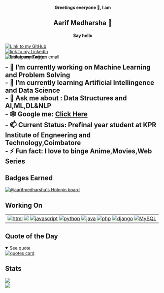 <h4 align="center"> Greetings everyone 👋, I am</h4>
<h2 align="center"> Aarif Medharsha 🤩</h2>
<h4 align="center">Say hello</h4>
<a  href="https://github.com/Aarifmedharsha">
    <img align="center" alt="Link to my GitHub" src="https://img.shields.io/badge/GitHub-100000?style=for-the-badge&logo=github&logoColor=white">
</a>
<a  href="https://www.linkedin.com/in/aarif-medharsha-4ba806221/">
    <div style="position:center;">
    <img align="center" alt="link to my LinkedIn" src="https://img.shields.io/badge/LinkedIn-0077B5?style=for-the-badge&logo=linkedin&logoColor=white" />
    </div>
</a>
<a  href="https://www.kaggle.com/aarifmedharsha">
    <div style="position:absolute;">
    <img align="center" alt="Link to my Kagge" src="https://img.shields.io/badge/Kaggle-20BEFF?style=for-the-badge&logo=Kaggle&logoColor=white">
        </div>
</a>
<a href="https://twitter.com/AMedharsha/">
    <div style="position:absolute;">
    <img align="center" alt="Link to my Twitter" src="https://img.shields.io/badge/Twitter-1DA1F2?style=for-the-badge&logo=twitter&logoColor=white">
        </div>
</a>
<a  href="mailto:03aarif20@gmail.com">
    <div style="position:absolute;">
    <img align="center" alt="link to send me an email" src="https://img.shields.io/badge/Gmail-D14836?style=for-the-badge&logo=gmail&logoColor=white" />
        </div>
</a>
<a  href="https://www.instagram.com/aarifxo_/">
    <div style="position:absolute;">
    <img align="center" alt="Instagram" src="https://img.shields.io/badge/Instagram-E4405F?style=for-the-badge&logo=instagram&logoColor=white" />
        </div>
</a>
<h2>
- 🔭 I’m currently working on Machine Learning and Problem Solving
    <br>
- 🌱 I’m currently learning Artificial Intellingence and Data Science
    <br>
- 💬 Ask me about : Data Structures and AI,ML,DL&NLP
    <br>
    - 🕸️ Google me: <a href="https://www.google.com/search?q=Aarif+Medharsha"> Click Here </a>
    <br>
    - 📫 Current Status: Prefinal year student at KPR Institute of Engneering and Technology,Coimbatore
    <br>
- ⚡ Fun fact: I love to binge Anime,Movies,Web Series
</h2>

## Badges Earned
[![@aarifmedharsha's Holopin board](https://holopin.me/aarifmedharsha)](https://holopin.io/@aarifmedharsha)

## Working On
<table>
    <tr>
      <td>
        <div>
          <a href="https://developer.mozilla.org/en-US/docs/Web/HTML"><img src="https://img.shields.io/badge/HTML5-E34F26?style=for-the-badge&logo=html5&logoColor=white" alt="html"/></a>
          <a href="https://www.w3.org/Style/CSS/Overview.en.html"><img src="https://img.shields.io/badge/CSS3-1572B6?style=for-the-badge&logo=css3&logoColor=white"/></a>
          <a href="https://www.javascript.com"><img src="https://img.shields.io/badge/JavaScript-323330?style=for-the-badge&logo=javascript&logoColor=F7DF1E" alt="javascript"/></a>
          <a href="https://www.python.org"><img src="https://img.shields.io/badge/Python-14354C?style=for-the-badge&logo=python&logoColor=white" alt="python"/></a>
          <a href="https://www.java.com/"><img src="https://img.shields.io/badge/Java-ED8B00?style=for-the-badge&logo=java&logoColor=white" alt="java"/></a>
          <a href="https://www.php.net/"><img src="https://img.shields.io/badge/PHP-777BB4?style=for-the-badge&logo=php&logoColor=white" alt="php" /><a>
          <a href="https://www.djangoproject.com/"><img src="https://img.shields.io/badge/Django-092E20?style=for-the-badge&logo=django&logoColor=white" alt="django"></a>
              <a href="
https://www.mysql.com/"><img src="https://img.shields.io/badge/MySQL-00000F?style=for-the-badge&logo=mysql&logoColor=white" alt="MySQL"></a>
              
     
  </tr>
</table>



## Quote of the Day
<details open>
<summary>See quote</summary>
    <a href="https://github.com/piyushsuthar/github-readme-quotes">
        <img src="https://quotes-github-readme.vercel.app/api?type=horizontal&theme=tokyonight" alt="quotes card">
    </a>
</details>

## Stats
<img src="https://streak-stats.demolab.com?user=Aarifmedharsha&theme=github-dark-blue" > </img>
          <br>
 <img src="https://github-readme-stats-git-masterrstaa-rickstaa.vercel.app/api?username=Aarifmedharsha&show_icons=true&include_all_commits=true&count_private=true&hide_border=true&theme=github-dark-blue"> <img/> 
 
          
